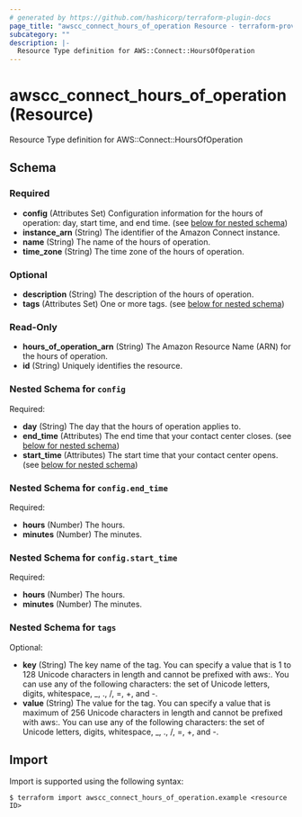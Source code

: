 ```yaml
---
# generated by https://github.com/hashicorp/terraform-plugin-docs
page_title: "awscc_connect_hours_of_operation Resource - terraform-provider-awscc"
subcategory: ""
description: |-
  Resource Type definition for AWS::Connect::HoursOfOperation
---
```


# awscc_connect_hours_of_operation (Resource)

Resource Type definition for AWS::Connect::HoursOfOperation



<!-- schema generated by tfplugindocs -->
## Schema

### Required

- **config** (Attributes Set) Configuration information for the hours of operation: day, start time, and end time. (see [below for nested schema](#nestedatt--config))
- **instance_arn** (String) The identifier of the Amazon Connect instance.
- **name** (String) The name of the hours of operation.
- **time_zone** (String) The time zone of the hours of operation.

### Optional

- **description** (String) The description of the hours of operation.
- **tags** (Attributes Set) One or more tags. (see [below for nested schema](#nestedatt--tags))

### Read-Only

- **hours_of_operation_arn** (String) The Amazon Resource Name (ARN) for the hours of operation.
- **id** (String) Uniquely identifies the resource.

<a id="nestedatt--config"></a>
### Nested Schema for `config`

Required:

- **day** (String) The day that the hours of operation applies to.
- **end_time** (Attributes) The end time that your contact center closes. (see [below for nested schema](#nestedatt--config--end_time))
- **start_time** (Attributes) The start time that your contact center opens. (see [below for nested schema](#nestedatt--config--start_time))

<a id="nestedatt--config--end_time"></a>
### Nested Schema for `config.end_time`

Required:

- **hours** (Number) The hours.
- **minutes** (Number) The minutes.


<a id="nestedatt--config--start_time"></a>
### Nested Schema for `config.start_time`

Required:

- **hours** (Number) The hours.
- **minutes** (Number) The minutes.



<a id="nestedatt--tags"></a>
### Nested Schema for `tags`

Optional:

- **key** (String) The key name of the tag. You can specify a value that is 1 to 128 Unicode characters in length and cannot be prefixed with aws:. You can use any of the following characters: the set of Unicode letters, digits, whitespace, _, ., /, =, +, and -.
- **value** (String) The value for the tag. You can specify a value that is maximum of 256 Unicode characters in length and cannot be prefixed with aws:. You can use any of the following characters: the set of Unicode letters, digits, whitespace, _, ., /, =, +, and -.

## Import

Import is supported using the following syntax:

```shell
$ terraform import awscc_connect_hours_of_operation.example <resource ID>
```
